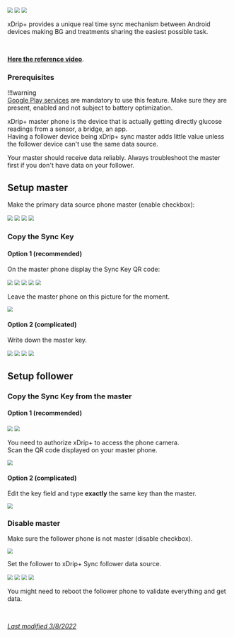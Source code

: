 <img src="../../images/hamburger_menu.png" style="zoom:75%;" />  
<img src="../../images/M-S.png" style="zoom:75%;" />  
<img src="../images/M-S-SY.png" style="zoom:75%;" />

</br>

xDrip+ provides a unique real time sync mechanism between Android devices making BG and treatments sharing the easiest possible task.

</br>

[**Here the reference video**](https://www.youtube.com/watch?v=LcgjfbYcWkE).

### Prerequisites

!!!warning  
    [Google Play services](https://play.google.com/store/apps/details?id=com.google.android.gms) are mandatory to use this feature. Make sure they are present, enabled and not subject to battery optimization.

xDrip+ master phone is the device that is actually getting directly glucose readings from a sensor, a bridge, an app.  
Having a follower device being xDrip+ sync master adds little value unless the follower device can't use the same data source.

Your master should receive data reliably. Always troubleshoot the master first if you don't have data on your follower.

## Setup master

Make the primary data source phone master (enable checkbox):

<img src="../../images/hamburger_menu.png" style="zoom:75%;" />  
<img src="../../images/M-S.png" style="zoom:75%;" />  
<img src="../../use/images/M-S-SY.png" style="zoom:75%;" />  
<img src="../../use/images/M-S-SY3.png" style="zoom:75%;" />

</br>

### Copy the Sync Key

#### Option 1 (recommended)

On the master phone display the Sync Key QR code:

<img src="../../images/hamburger_menu.png" style="zoom:75%;" />  
<img src="../../images/M-S.png" style="zoom:75%;" />  
<img src="../../use/images/M-S-QR.png" style="zoom:75%;" />

<img src="../../use/images/M-S-QRa.png" style="zoom:75%;" />  
<img src="../../use/images/M-S-QRb.png" style="zoom:75%;" />

Leave the master phone on this picture for the moment.

<img src="../../use/images/M-S-QRe.png" style="zoom:75%;" />

#### Option 2 (complicated)

Write down the master key.

<img src="../../images/hamburger_menu.png" style="zoom:75%;" />  
<img src="../../images/M-S.png" style="zoom:75%;" />  
<img src="../../use/images/M-S-SY.png" style="zoom:75%;" />   
<img src="../../use/images/M-S-SY2.png" style="zoom:75%;" />

</br>

## Setup follower

### Copy the Sync Key from the master

#### Option 1 (recommended)

<img src="../../images/hamburger_menu.png" style="zoom:75%;" />  
<img src="../../use/images/M-S-AC.png" style="zoom:75%;" />

You need to authorize xDrip+ to access the phone camera.  
Scan the QR code displayed on your master phone.

<img src="../../use/images/M-S-ACS.png" style="zoom:75%;" />

#### Option 2 (complicated)

Edit the key field and type **exactly** the same key than the master.

<img src="../../use/images/M-S-SY2.png" style="zoom:75%;" />

</br>

### Disable master

Make sure the follower phone is not master (disable checkbox).

<img src="../../use/images/M-S-SY3b.png" style="zoom:75%;" />

Set the follower to xDrip+ Sync follower data source.

<img src="../../images/hamburger_menu.png" style="zoom:75%;" />  
<img src="../../images/M-S.png" style="zoom:75%;" />  
<img src="../../images/M-S-HDS.png" style="zoom:75%;" />  
<img src="../../install/images/M-S-HDS-SF.png" style="zoom:75%;" /> 

You might need to reboot the follower phone to validate everything and get data.

</br>

[*Last modified 3/8/2022*](https://github.com/NightscoutFoundation/xDrip/releases/tag/2022.08.03)